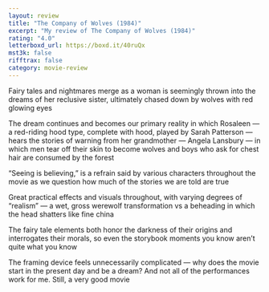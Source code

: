 ```yaml
---
layout: review
title: "The Company of Wolves (1984)"
excerpt: "My review of The Company of Wolves (1984)"
rating: "4.0"
letterboxd_url: https://boxd.it/40ruQx
mst3k: false
rifftrax: false
category: movie-review
---
```


Fairy tales and nightmares merge as a woman is seemingly thrown into the dreams of her reclusive sister, ultimately chased down by wolves with red glowing eyes

The dream continues and becomes our primary reality in which Rosaleen — a red-riding hood type, complete with hood, played by Sarah Patterson — hears the stories of warning from her grandmother — Angela Lansbury — in which men tear off their skin to become wolves and boys who ask for chest hair are consumed by the forest

“Seeing is believing,” is a refrain said by various characters throughout the movie as we question how much of the stories we are told are true

Great practical effects and visuals throughout, with varying degrees of “realism” — a wet, gross werewolf transformation vs a beheading in which the head shatters like fine china

The fairy tale elements both honor the darkness of their origins and interrogates their morals, so even the storybook moments you know aren’t quite what you know

The framing device feels unnecessarily complicated — why does the movie start in the present day and be a dream? And not all of the performances work for me. Still, a very good movie
